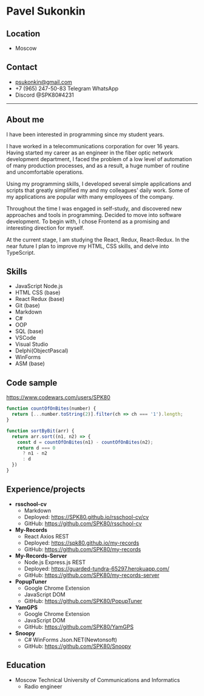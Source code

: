 # Pavel Sukonkin

## Location

* Moscow

## Contact

* psukonkin@gmail.com
* +7 (965) 247-50-83 Telegram WhatsApp
* Discord @SPK80#4231

*********

## About me

I have been interested in programming since my student years.

I have worked in a telecommunications corporation for over 16 years.
Having started my career as an engineer in the fiber optic network development department, I faced the problem of a low level of automation of many production processes, and as a result, a huge number of routine and uncomfortable operations.

Using my programming skills, I developed several simple applications and scripts that greatly simplified my and my colleagues' daily work. Some of my applications are popular with many employees of the company.

Throughout the time I was engaged in self-study, and discovered new approaches and tools in programming.
Decided to move into software development.
To begin with, I chose Frontend as a promising and interesting direction for myself.

At the current stage, I am studying the React, Redux, React-Redux.
In the near future I plan to improve my HTML, CSS skills, and delve into TypeScript.

## Skills

* JavaScript Node.js
* HTML CSS (base)
* React Redux (base)
* Git (base)
* Markdown
* C#
* OOP
* SQL (base)
* VSCode
* Visual Studio
* Delphi(ObjectPascal)
* WinForms
* ASM (base)

## Code sample

<https://www.codewars.com/users/SPK80>

```javascript
function countOfOnBites(number) {
  return [...number.toString(2)].filter(ch => ch === '1').length;
}

function sortByBit(arr) {
  return arr.sort((n1, n2) => {
    const d = countOfOnBites(n1) - countOfOnBites(n2);
    return d === 0
      ? n1 - n2
      : d
  })
}
```

## Experience/projects

* **rsschool-cv**
  * Markdown
  * Deployed: <https://SPK80.github.io/rsschool-cv/cv>
  * GitHub: <https://github.com/SPK80/rsschool-cv>
* **My-Records**
  * React Axios REST
  * Deployed: <https://spk80.github.io/my-records>
  * GitHub: <https://github.com/SPK80/my-records>
* **My-Records-Server**
  * Node.js Express.js REST
  * Deployed: <https://guarded-tundra-65297.herokuapp.com/>
  * GitHub: <https://github.com/SPK80/my-records-server>
* **PopupTuner**
  * Google Chrome Extension
  * JavaScript DOM
  * GitHub: <https://github.com/SPK80/PopupTuner>
* **YamGPS**
  * Google Chrome Extension
  * JavaScript DOM
  * GitHub: <https://github.com/SPK80/YamGPS>
* **Snoopy**
  * C# WinForms Json.NET(Newtonsoft)
  * GitHub: <https://github.com/SPK80/Snoopy>

## Education

* Moscow Technical University of Communications and Informatics
  * Radio engineer
